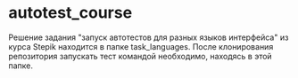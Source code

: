 # autotest_course

Решение задания "запуск автотестов для разных языков интерфейса" из курса Stepik находится в папке task_languages.
После клонирования репозитория запускать тест командой необходимо, находясь в этой папке.
